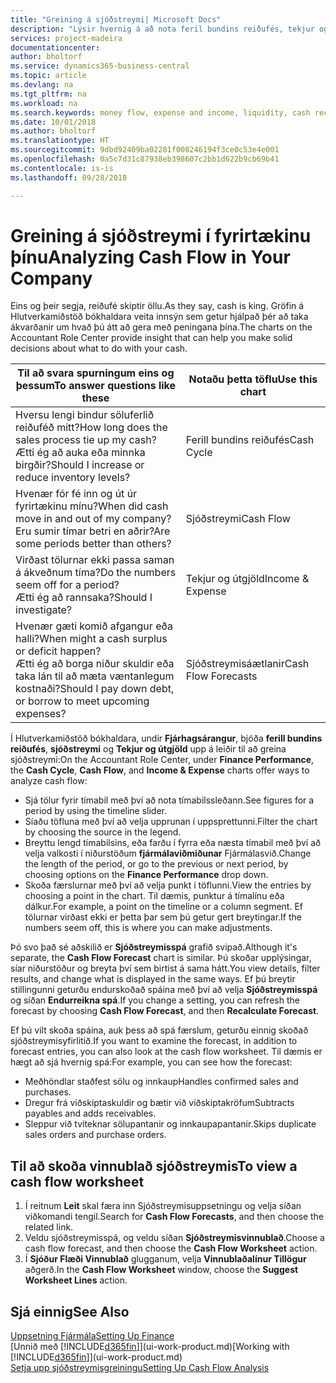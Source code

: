 ```yaml
---
title: "Greining á sjóðstreymi| Microsoft Docs"
description: "Lýsir hvernig á að nota feril bundins reiðufés, tekjur og útgjöld, sjóðstreymi og sjóðstreymisspá myndrit til að greina fortíð og framtíð streymi peninga inn og út úr fyrirtækinu þínu."
services: project-madeira
documentationcenter: 
author: bholtorf
ms.service: dynamics365-business-central
ms.topic: article
ms.devlang: na
ms.tgt_pltfrm: na
ms.workload: na
ms.search.keywords: money flow, expense and income, liquidity, cash receipts minus cash payments, Cartera
ms.date: 10/01/2018
ms.author: bholtorf
ms.translationtype: HT
ms.sourcegitcommit: 9dbd92409ba02281f008246194f3ce0c53e4e001
ms.openlocfilehash: 0a5c7d31c87938eb398607c2bb1d622b9cb69b41
ms.contentlocale: is-is
ms.lasthandoff: 09/28/2018

---
```

# <a name="analyzing-cash-flow-in-your-company"></a><span data-ttu-id="43f22-103">Greining á sjóðstreymi í fyrirtækinu þínu</span><span class="sxs-lookup"><span data-stu-id="43f22-103">Analyzing Cash Flow in Your Company</span></span>
<span data-ttu-id="43f22-104">Eins og þeir segja, reiðufé skiptir öllu.</span><span class="sxs-lookup"><span data-stu-id="43f22-104">As they say, cash is king.</span></span> <span data-ttu-id="43f22-105">Gröfin á Hlutverkamiðstöð bókhaldara veita innsýn sem getur hjálpað þér að taka ákvarðanir um hvað þú átt að gera með peningana þína.</span><span class="sxs-lookup"><span data-stu-id="43f22-105">The charts on the Accountant Role Center provide insight that can help you make solid decisions about what to do with your cash.</span></span>  

| <span data-ttu-id="43f22-106">Til að svara spurningum eins og þessum</span><span class="sxs-lookup"><span data-stu-id="43f22-106">To answer questions like these</span></span> | <span data-ttu-id="43f22-107">Notaðu þetta töflu</span><span class="sxs-lookup"><span data-stu-id="43f22-107">Use this chart</span></span> |
| --- | --- |
| <span data-ttu-id="43f22-108">Hversu lengi bindur söluferlið reiðuféð mitt?</span><span class="sxs-lookup"><span data-stu-id="43f22-108">How long does the sales process tie up my cash?</span></span></br> <span data-ttu-id="43f22-109">Ætti ég að auka eða minnka birgðir?</span><span class="sxs-lookup"><span data-stu-id="43f22-109">Should I increase or reduce inventory levels?</span></span> |<span data-ttu-id="43f22-110">Ferill bundins reiðufés</span><span class="sxs-lookup"><span data-stu-id="43f22-110">Cash Cycle</span></span> |
| <span data-ttu-id="43f22-111">Hvenær fór fé inn og út úr fyrirtækinu mínu?</span><span class="sxs-lookup"><span data-stu-id="43f22-111">When did cash move in and out of my company?</span></span></br> <span data-ttu-id="43f22-112">Eru sumir tímar betri en aðrir?</span><span class="sxs-lookup"><span data-stu-id="43f22-112">Are some periods better than others?</span></span> |<span data-ttu-id="43f22-113">Sjóðstreymi</span><span class="sxs-lookup"><span data-stu-id="43f22-113">Cash Flow</span></span> |
| <span data-ttu-id="43f22-114">Virðast tölurnar ekki passa saman á ákveðnum tíma?</span><span class="sxs-lookup"><span data-stu-id="43f22-114">Do the numbers seem off for a period?</span></span></br> <span data-ttu-id="43f22-115">Ætti ég að rannsaka?</span><span class="sxs-lookup"><span data-stu-id="43f22-115">Should I investigate?</span></span> |<span data-ttu-id="43f22-116">Tekjur og útgjöld</span><span class="sxs-lookup"><span data-stu-id="43f22-116">Income & Expense</span></span> |
| <span data-ttu-id="43f22-117">Hvenær gæti komið afgangur eða halli?</span><span class="sxs-lookup"><span data-stu-id="43f22-117">When might a cash surplus or deficit happen?</span></span></br> <span data-ttu-id="43f22-118">Ætti ég að borga niður skuldir eða taka lán til að mæta væntanlegum kostnaði?</span><span class="sxs-lookup"><span data-stu-id="43f22-118">Should I pay down debt, or borrow to meet upcoming expenses?</span></span> |<span data-ttu-id="43f22-119">Sjóðstreymisáætlanir</span><span class="sxs-lookup"><span data-stu-id="43f22-119">Cash Flow Forecasts</span></span> |

<span data-ttu-id="43f22-120">Í Hlutverkamiðstöð bókhaldara, undir **Fjárhagsárangur**, bjóða **ferill bundins reiðufés**, **sjóðstreymi** og **Tekjur og útgjöld** upp á leiðir til að greina sjóðstreymi:</span><span class="sxs-lookup"><span data-stu-id="43f22-120">On the Accountant Role Center, under **Finance Performance**, the **Cash Cycle**, **Cash Flow**, and **Income & Expense** charts offer ways to analyze cash flow:</span></span>  

* <span data-ttu-id="43f22-121">Sjá tölur fyrir tímabil með því að nota tímabilssleðann.</span><span class="sxs-lookup"><span data-stu-id="43f22-121">See figures for a period by using the timeline slider.</span></span>  
* <span data-ttu-id="43f22-122">Síaðu töfluna með því að velja upprunan í uppsprettunni.</span><span class="sxs-lookup"><span data-stu-id="43f22-122">Filter the chart by choosing the source in the legend.</span></span>  
* <span data-ttu-id="43f22-123">Breyttu lengd tímabilsins, eða farðu í fyrra eða næsta tímabil með því að velja valkosti í niðurstöðum **fjármálaviðmiðunar** Fjármálasvið.</span><span class="sxs-lookup"><span data-stu-id="43f22-123">Change the length of the period, or go to the previous or next period, by choosing options on the **Finance Performance** drop down.</span></span>  
* <span data-ttu-id="43f22-124">Skoða færslurnar með því að velja punkt í töflunni.</span><span class="sxs-lookup"><span data-stu-id="43f22-124">View the entries by choosing a point in the chart.</span></span> <span data-ttu-id="43f22-125">Til dæmis, punktur á tímalínu eða dálkur.</span><span class="sxs-lookup"><span data-stu-id="43f22-125">For example, a point on the timeline or a column segment.</span></span> <span data-ttu-id="43f22-126">Ef tölurnar virðast ekki er þetta þar sem þú getur gert breytingar.</span><span class="sxs-lookup"><span data-stu-id="43f22-126">If the numbers seem off, this is where you can make adjustments.</span></span>  

<span data-ttu-id="43f22-127">Þó svo það sé aðskilið er **Sjóðstreymisspá** grafið svipað.</span><span class="sxs-lookup"><span data-stu-id="43f22-127">Although it's separate, the **Cash Flow Forecast** chart is similar.</span></span> <span data-ttu-id="43f22-128">Þú skoðar upplýsingar, síar niðurstöður og breyta því sem birtist á sama hátt.</span><span class="sxs-lookup"><span data-stu-id="43f22-128">You view details, filter results, and change what is displayed in the same ways.</span></span> <span data-ttu-id="43f22-129">Ef þú breytir stillingunni geturðu endurskoðað spáina með því að velja **Sjóðstreymisspá** og síðan **Endurreikna spá**.</span><span class="sxs-lookup"><span data-stu-id="43f22-129">If you change a setting, you can refresh the forecast by choosing **Cash Flow Forecast**, and then **Recalculate Forecast**.</span></span>

<span data-ttu-id="43f22-130">Ef þú vilt skoða spáina, auk þess að spá færslum, geturðu einnig skoðað sjóðstreymisyfirlitið.</span><span class="sxs-lookup"><span data-stu-id="43f22-130">If you want to examine the forecast, in addition to forecast entries, you can also look at the cash flow worksheet.</span></span> <span data-ttu-id="43f22-131">Til dæmis er hægt að sjá hvernig spá:</span><span class="sxs-lookup"><span data-stu-id="43f22-131">For example, you can see how the forecast:</span></span>

* <span data-ttu-id="43f22-132">Meðhöndlar staðfest sölu og innkaup</span><span class="sxs-lookup"><span data-stu-id="43f22-132">Handles confirmed sales and purchases.</span></span>  
* <span data-ttu-id="43f22-133">Dregur frá viðskiptaskuldir og bætir við viðskiptakröfum</span><span class="sxs-lookup"><span data-stu-id="43f22-133">Subtracts payables and adds receivables.</span></span>  
* <span data-ttu-id="43f22-134">Sleppur við tvíteknar sölupantanir og innkaupapantanir.</span><span class="sxs-lookup"><span data-stu-id="43f22-134">Skips duplicate sales orders and purchase orders.</span></span>  

## <a name="to-view-a-cash-flow-worksheet"></a><span data-ttu-id="43f22-135">Til að skoða vinnublað sjóðstreymis</span><span class="sxs-lookup"><span data-stu-id="43f22-135">To view a cash flow worksheet</span></span>
1. <span data-ttu-id="43f22-136">Í reitnum **Leit** skal færa inn Sjóðstreymisuppsetningu og velja síðan viðkomandi tengil.</span><span class="sxs-lookup"><span data-stu-id="43f22-136">Search for **Cash Flow Forecasts**, and then choose the related link.</span></span>  
2. <span data-ttu-id="43f22-137">Veldu sjóðstreymisspá, og veldu síðan **Sjóðstreymisvinnublað**.</span><span class="sxs-lookup"><span data-stu-id="43f22-137">Choose a cash flow forecast, and then choose the **Cash Flow Worksheet** action.</span></span>  
3. <span data-ttu-id="43f22-138">Í **Sjóður Flæði Vinnublað** glugganum, velja **Vinnublaðalínur Tillögur** aðgerð.</span><span class="sxs-lookup"><span data-stu-id="43f22-138">In the **Cash Flow Worksheet** window, choose the **Suggest Worksheet Lines** action.</span></span>  

## <a name="see-also"></a><span data-ttu-id="43f22-139">Sjá einnig</span><span class="sxs-lookup"><span data-stu-id="43f22-139">See Also</span></span>
[<span data-ttu-id="43f22-140">Uppsetning Fjármála</span><span class="sxs-lookup"><span data-stu-id="43f22-140">Setting Up Finance</span></span>](finance-setup-finance.md)  
<span data-ttu-id="43f22-141">[Unnið með [!INCLUDE[d365fin](includes/d365fin_md.md)]](ui-work-product.md)</span><span class="sxs-lookup"><span data-stu-id="43f22-141">[Working with [!INCLUDE[d365fin](includes/d365fin_md.md)]](ui-work-product.md)</span></span>  
[<span data-ttu-id="43f22-142">Setja upp sjóðstreymisgreiningu</span><span class="sxs-lookup"><span data-stu-id="43f22-142">Setting Up Cash Flow Analysis</span></span>](finance-setup-cash-flow-analyses.md)  

